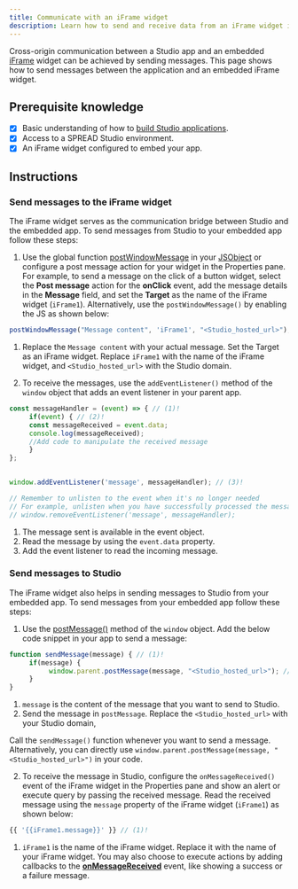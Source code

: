 ```yaml
---
title: Communicate with an iFrame widget
description: Learn how to send and receive data from an iFrame widget in Studio.
---
```


<!--
README

For guidance on how to write documenation, see https://dev.stage.spread.ai/docs/contributor/guide.html. Contact Documentation when this document is ready for review.
-->

Cross-origin communication between a Studio app and an embedded [iFrame](../reference/widgets/iframe.md) widget can be achieved by sending messages. This page shows how to send messages between the application and an embedded iFrame widget.

## Prerequisite knowledge

- [x] Basic understanding of how to [build Studio applications](../creating-studio-applications.md).
- [x] Access to a SPREAD Studio environment.
- [x] An iFrame widget configured to embed your app.

## Instructions

### Send messages to the iFrame widget

The iFrame widget serves as the communication bridge between Studio and the embedded app. To send messages from Studio to your embedded app follow these steps:

1. Use the global function [postWindowMessage](../reference/framework/global-functions.md#postwindowmessage) in your [JSObject](../writing-code-in-studio/using-jsobjects.md) or configure a post message action for your widget in the Properties pane. For example, to send a message on the click of a button widget, select the **Post message** action for the **onClick** event, add the message details in the **Message** field, and set the **Target** as the name of the iFrame widget (`iFrame1`). Alternatively, use the `postWindowMessage()` by enabling the JS as shown below:

```js
postWindowMessage("Message content", 'iFrame1', "<Studio_hosted_url>"); // (1)!
```

1. Replace the `Message content` with your actual message. Set the Target as an iFrame widget. Replace `iFrame1` with the name of the iFrame widget, and `<Studio_hosted_url>` with the Studio domain.

2. To receive the messages, use the `addEventListener()` method of the `window` object that adds an event listener in your parent app.

```js title="Add this code in the app that you've embedded in Studio using the iFrame widget"
const messageHandler = (event) => { // (1)!
     if(event) { // (2)!
     const messageReceived = event.data;
     console.log(messageReceived);
     //Add code to manipulate the received message
     }
};

    
window.addEventListener('message', messageHandler); // (3)!

// Remember to unlisten to the event when it's no longer needed
// For example, unlisten when you have successfully processed the message
// window.removeEventListener('message', messageHandler);
```

1. The message sent is available in the event object.
2. Read the message by using the `event.data` property.
3. Add the event listener to read the incoming message.

### Send messages to Studio

The iFrame widget also helps in sending messages to Studio from your embedded app. To send messages from your embedded app follow these steps:

1. Use the [postMessage()](https://developer.mozilla.org/en-US/docs/Web/API/Window/postMessage) method of the `window` object. Add the below code snippet in your app to send a message:

```js title="Add this code to your embedded app"
function sendMessage(message) { // (1)!
     if(message) {
          window.parent.postMessage(message, "<Studio_hosted_url>"); // (2)!
     }
}
```

1. `message` is the content of the message that you want to send to Studio.
2. Send the message in `postMessage`. Replace the `<Studio_hosted_url>` with your Studio domain,

Call the `sendMessage()` function whenever you want to send a message. Alternatively, you can directly use `window.parent.postMessage(message, "<Studio_hosted_url>")` in your code.

2. To receive the message in Studio, configure the `onMessageReceived()` event of the iFrame widget in the Properties pane and show an alert or execute query by passing the received message. Read the received message using the `message` property of the iFrame widget (`iFrame1`) as shown below:

```js
{{ '{{iFrame1.message}}' }} // (1)!
```

1. `iFrame1` is the name of the iFrame widget. Replace it with the name of your iFrame widget.
You may also choose to execute actions by adding callbacks to the [**onMessageReceived**](../reference/widgets/iframe.md#onmessagereceived) event, like showing a success or a failure message.
